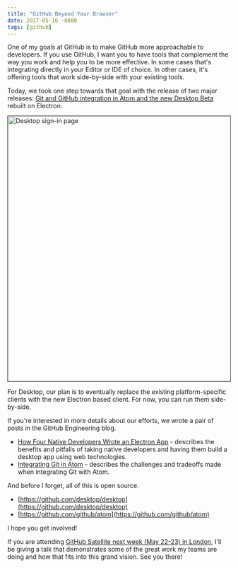 ```yaml
---
title: "GitHub Beyond Your Browser"
date: 2017-05-16 -0800
tags: [github]
---
```


One of my goals at GitHub is to make GitHub more approachable to developers. If you use GitHub, I want you to have tools that complement the way you work and help you to be more effective. In some cases that's integrating directly in your Editor or IDE of choice. In other cases, it's offering tools that work side-by-side with your existing tools.

Today, we took one step towards that goal with the release of two major releases: [Git and GitHub integration in Atom and the new Desktop Beta](https://github.com/blog/2362-announcing-git-integration-for-atom-and-github-desktop-beta) rebuilt on Electron.

<img src="https://cloud.githubusercontent.com/assets/19977/26121249/7e0607ba-3a28-11e7-838b-a5407e2ac222.png" width="600" title="Desktop sign-in page" style="border: solid 1px #333;" />

For Desktop, our plan is to eventually replace the existing platform-specific clients with the new Electron based client. For now, you can run them side-by-side.

If you're interested in more details about our efforts, we wrote a pair of posts in the GitHub Engineering blog.

* [How Four Native Developers Wrote an Electron App](https://githubengineering.com/how-four-native-developers-wrote-an-electron-app/) - describes the benefits and pitfalls of taking native developers and having them build a desktop app using web technologies.
* [Integrating Git in Atom](https://githubengineering.com/integrating-git-in-atom/) - describes the challenges and tradeoffs made when integrating Git with Atom.

And before I forget, all of this is open source.

* [https://github.com/desktop/desktop](https://github.com/desktop/desktop)
* [https://github.com/github/atom](https://github.com/github/atom)

I hope you get involved!

If you are attending [GitHub Satellite next week (May 22-23) in London](https://githubuniverse.com/satellite/), I'll be giving a talk that demonstrates some of the great work my teams are doing and how that fits into this grand vision. See you there!
